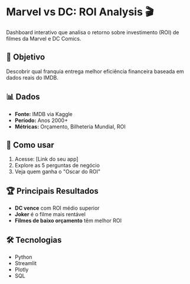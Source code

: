 # Marvel vs DC: ROI Analysis 🎬

Dashboard interativo que analisa o retorno sobre investimento (ROI) de filmes da Marvel e DC Comics.

## 🎯 Objetivo
Descobrir qual franquia entrega melhor eficiência financeira baseada em dados reais do IMDB.

## 📊 Dados
- **Fonte:** IMDB via Kaggle
- **Período:** Anos 2000+
- **Métricas:** Orçamento, Bilheteria Mundial, ROI

## 🚀 Como usar
1. Acesse: [Link do seu app]
2. Explore as 5 perguntas de negócio
3. Veja quem ganha o "Oscar do ROI"

## 🏆 Principais Resultados
- **DC vence** com ROI médio superior
- **Joker** é o filme mais rentável
- **Filmes de baixo orçamento** têm melhor ROI

## 🛠️ Tecnologias
- Python
- Streamlit
- Plotly
- SQL
